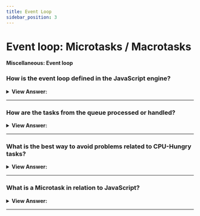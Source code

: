 ```yaml
---
title: Event Loop
sidebar_position: 3
---
```


# Event loop: Microtasks / Macrotasks

**Miscellaneous: Event loop**

<head>
  <title>Microtasks / Macrotasks - JavaScript Interview Questions & Answers</title>
  <meta charSet="utf-8" />
</head>

### How is the event loop defined in the JavaScript engine?

<details>
  <summary><strong>View Answer:</strong></summary>
  <div>
  <div><strong>Interview Response:</strong> In computer science, the event loop is a programming construct or design pattern that waits for and dispatches events or messages in a program. The event loop concept is quite simple. There is an endless loop, where the JavaScript engine waits for tasks, executes them, and then sleeps, waiting for more tasks. The general algorithm of the engine includes to simple steps. Where there are tasks execute theme, starting with the oldest task first. Then, sleep until a new task appears, then go to one. That is a formalization for what we see when browsing a page. The JavaScript engine does nothing most of the time, it only runs if a script/handler/event activates.
    </div><br />
  <div><strong className="codeExample">Diagram:</strong><br /><br />

  <div></div>

<img src="/img/event-loop.gif" /><br /><br />

</div>
  </div>
</details>

---

### How are the tasks from the queue processed or handled?

<details>
  <summary><strong>View Answer:</strong></summary>
  <div>
  <div><strong>Interview Response:</strong> Tasks from the queue are processed on “first come – first served” basis. When the engine browser is done with the script, it handles mousemove event, then then setTimeout handler, and so on.
    </div><br />
  <div><strong className="codeExample">Diagram:</strong><br /><br />

  <div></div>

<img src='/img/callback-queue-event-loop.gif' />

</div>
  </div>
</details>

---

### What is the best way to avoid problems related to CPU-Hungry tasks?

<details>
  <summary><strong>View Answer:</strong></summary>
  <div>
  <div><strong>Interview Response:</strong> We can avoid problems by splitting the big task into pieces or chunks. The goal is to split your tasks into smaller chunks to reduce the load on the engine. It should be noted that the engine is limited to the number of tasks it can process within a given time.
    </div><br />
  <div><strong className="codeExample">Code Example:</strong><br /><br />

  <div></div>

```js
let i = 0;

let start = Date.now();

function count() {
  // do a piece of the heavy job (*)
  do {
    i++;
  } while (i % 1e6 != 0);

  if (i == 1e9) {
    alert('Done in ' + (Date.now() - start) + 'ms');
  } else {
    setTimeout(count); // schedule the new call (**)
  }
}

count();
```

  </div>
  </div>
</details>

---

### What is a Microtask in relation to JavaScript?

<details>
  <summary><strong>View Answer:</strong></summary>
  <div>
  <div><strong>Interview Response:</strong> Microtasks come solely from our code. They are usually created by promises: an execution of .then/catch/finally handler becomes a microtask. Microtasks are used “under the cover” of await as well, as it is another form of promise handling. There is also a special function `queueMicrotask(func)` that queues func for execution in the microtask queue.

Immediately after every macrotask, the engine executes all tasks from microtask queue, prior to running any other macrotasks or rendering or anything else. All microtasks are completed before any other event handling or rendering or any other macrotask takes place.

</div><br />
  <div><strong className="codeExample">Code Example:</strong><br /><br />

  <div></div>

```js
// 3rd: alerts "timeout" - timeout shows last because it is a macrotask.
setTimeout(() => alert("timeout"));

// 2nd: alerts "promise" -
// promise shows second, because .then passes through the microtask queue
Promise.resolve()
  .then(() => alert("promise"));

// 1st: alerts "code" –
code shows first because it is a regular synchronous call.
alert("code");
```

  </div><br />
  <div><strong className="codeExample">Code Example:</strong> Simple Algorithm<br /><br />

  <div></div>

<ol>
  <li>Dequeue and run the oldest task from the macrotask queue (e.g., “script”).</li>
  <li>Execute all microtasks:</li>
  <li>While the microtask queue is not empty:</li>
  <li>Dequeue and run the oldest microtask.</li>
  <li>Render changes if any.</li>
  <li>If the macrotask queue is empty, wait till a macrotask appears.</li>
  <li>Go to step 1.</li>
</ol><br />

  </div>
  </div>
</details>

---
